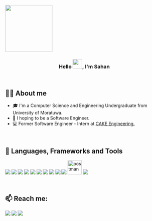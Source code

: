 <!--
**SahanSamarakoon/SahanSamarakoon** is a ✨ _special_ ✨ repository because its `README.md` (this file) appears on your GitHub profile.

Here are some ideas to get you started:

- 🔭 I’m currently working on ...
- 🌱 I’m currently learning ...
- 👯 I’m looking to collaborate on ...
- 🤔 I’m looking for help with ...
- 💬 Ask me about ...
- 📫 How to reach me: ...
- 😄 Pronouns: ...
- ⚡ Fun fact: ...
-->

<a href="#"><img align="center" src="https://media.giphy.com/media/v1.Y2lkPTc5MGI3NjExOTE2NTczM2ZiMWUxZjc1NzM0MWRjZGQzNTQ4NzlkZjljMDFlZTBjNCZjdD1z/M9gbBd9nbDrOTu1Mqx/giphy.gif" height="150px"/></a>

<h3 align="center">Hello <img src="https://raw.githubusercontent.com/MartinHeinz/MartinHeinz/master/wave.gif" width="30px">, I'm Sahan</h1>
<br />

## 🙋‍♂️ About me

- 🎓 I'm a Computer Science and Engineering Undergraduate from University of Moratuwa.
- 👨 I hoping to be a Software Engineer.
- 💻 Former Software Engineer - Intern at <a href="https://www.linkedin.com/company/69077525/">CAKE Engineering.</a>

<br />

## 🚀 Languages, Frameworks and Tools

<p align="left"> 
    <img src="https://img.icons8.com/color/48/000000/java-coffee-cup-logo.png"/> </a>
    <img src="https://img.icons8.com/color/48/000000/javascript.png"/> </a> 
    <img src="https://img.icons8.com/color/48/null/spring-logo.png"/>
    <img src="https://img.icons8.com/color/48/000000/python.png"/> </a> 
    <img src="https://img.icons8.com/ultraviolet/48/000000/react--v2.png"/> </a>
    <img src="https://img.icons8.com/color/48/000000/html-5.png"/> </a> 
    <img src="https://img.icons8.com/color/48/000000/css3.png"/> </a> 
    <img src="https://img.icons8.com/color/48/000000/bootstrap.png"/> </a>
    <img src="https://img.icons8.com/fluent/50/000000/mysql-logo.png"/> </a>
    <img src="https://img.icons8.com/color/48/000000/nodejs.png"/> </a> 
    <img src="https://www.vectorlogo.zone/logos/getpostman/getpostman-icon.svg" alt="postman" width="45" height="45"/> </a>   
    <img src="https://img.icons8.com/color/48/000000/git.png"/> </a>
</p>

<br/>

## 📫 Reach me:

<p align="left">

<a href = "https://www.linkedin.com/in/sahan-samarakoon/"><img src="https://img.icons8.com/fluency/48/null/linkedin.png"/></a>
<a href="https://medium.com/@sahan.samarakoon.4"><img src="https://img.icons8.com/ios/50/null/medium-monogram--v1.png"></a>
<a href="https://www.hackerrank.com/sahan_18"><img src="https://img.icons8.com/external-tal-revivo-shadow-tal-revivo/48/null/external-hackerrank-is-a-technology-company-that-focuses-on-competitive-programming-logo-shadow-tal-revivo.png"></a>
